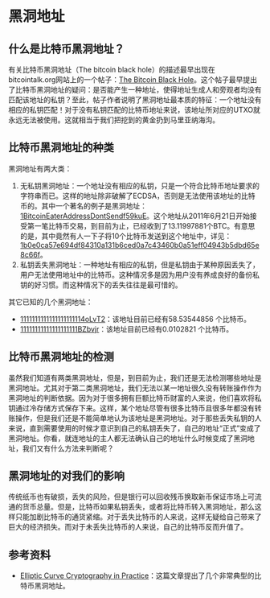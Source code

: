 # 黑洞地址

## 什么是比特币黑洞地址？

有关比特币黑洞地址（The bitcoin black hole）的描述最早出现在bitcointalk.org网站上的一个帖子：[The Bitcoin Black Hole](https://bitcointalk.org/index.php?topic=21552.msg270630#msg270630)。这个帖子最早提出了比特币黑洞地址的疑问：是否能产生一种地址，使得地址生成人和旁观者均没有匹配该地址的私钥？至此，帖子作者说明了黑洞地址最本质的特征：一个地址没有相应的私钥匹配！对于没有私钥匹配的比特币地址来说，该地址所对应的UTXO就永远无法被使用。这就相当于我们把挖到的黄金扔到马里亚纳海沟。

## 比特币黑洞地址的种类

黑洞地址有两大类：

1. 无私钥黑洞地址：一个地址没有相应的私钥，只是一个符合比特币地址要求的字符串而已。这样的地址除非破解了ECDSA，否则是无法使用该地址的比特币的。其中一个著名的例子是黑洞地址：[1BitcoinEaterAddressDontSendf59kuE](https://blockexplorer.com/address/1BitcoinEaterAddressDontSendf59kuE)。这个地址从2011年6月21日开始接受第一笔比特币交易，到目前为止，已经收到了13.11997881个BTC。有意思的是，其中竟然有人一下子将10个比特币发送到这个地址中，详见：[1b0e0ca57e694df84310a131b6ced0a7c43460b0a51eff04943b5dbd65e8c66f](https://webbtc.com/tx/1b0e0ca57e694df84310a131b6ced0a7c43460b0a51eff04943b5dbd65e8c66f)。
2. 私钥丢失黑洞地址：一种地址有相应的私钥，但是私钥由于某种原因丢失了，用户无法使用地址中的比特币。这种情况多是因为用户没有养成良好的备份私钥的好习惯。而这种情况下的丢失往往是最可惜的。

其它已知的几个黑洞地址：

- [1111111111111111111114oLvT2](https://blockexplorer.com/address/1111111111111111111114oLvT2)：该地址目前已经有58.53544856 个比特币。
- [11111111111111111111BZbvjr](https://blockexplorer.com/address/11111111111111111111BZbvjr)：该地址目前已经有0.0102821 个比特币。

## 比特币黑洞地址的检测

虽然我们知道有两类黑洞地址，但是，到目前为止，我们还是无法检测哪些地址是黑洞地址。尤其对于第二类黑洞地址，我们无法以某一地址很久没有转账操作作为黑洞地址的判断依据。因为对于很多拥有巨额比特币财富的人来说，他们喜欢将私钥通过冷存储方式保存下来。这样，某个地址尽管有很多比特币且很多年都没有转账操作，但是我们还是不能简单地认为该地址是黑洞地址。对于那些丢失私钥的人来说，直到需要使用的时候才意识到自己的私钥丢失了，自己的地址“正式”变成了黑洞地址。你看，就连地址的主人都无法确认自己的地址什么时候变成了黑洞地址，我们又有什么方法来判断呢？

## 黑洞地址的对我们的影响

传统纸币也有破损，丢失的风险，但是银行可以回收残币换取新币保证市场上可流通的货币总量。但是，比特币如果私钥丢失，或者将比特币转入黑洞地址，那么这样只能加剧比特币的通货紧缩。对于丢失比特币的人来说，这样无疑给自己带来了巨大的经济损失。而对于未丢失比特币的人来说，自己的比特币反而升值了。

## 参考资料

- [Elliptic Curve Cryptography in Practice](https://link.springer.com/chapter/10.1007/978-3-662-45472-5_11)：这篇文章提出了几个非常典型的比特币黑洞地址。